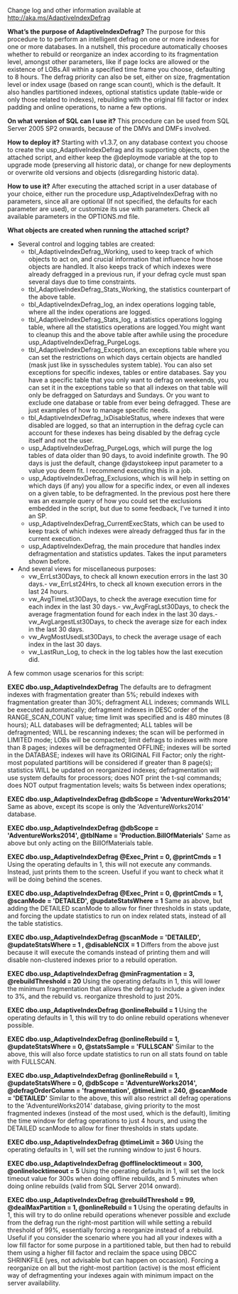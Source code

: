 Change log and other information available at http://aka.ms/AdaptiveIndexDefrag

**What’s the purpose of AdaptiveIndexDefrag?**
The purpose for this procedure to to perform an intelligent defrag on one or more indexes for one or more databases. In a nutshell, this procedure automatically chooses whether to rebuild or reorganize an index according to its fragmentation level, amongst other parameters, like if page locks are allowed or the existence of LOBs.All within a specified time frame you choose, defaulting to 8 hours. The defrag priority can also be set, either on size, fragmentation level or index usage (based on range scan count), which is the default. It also handles partitioned indexes, optional statistics update (table-wide or only those related to indexes), rebuilding with the original fill factor or index padding and online operations, to name a few options.

**On what version of SQL can I use it?**
This procedure can be used from SQL Server 2005 SP2 onwards, because of the DMVs and DMFs involved.

**How to deploy it?**
Starting with v1.3.7, on any database context you choose to create the usp_AdaptiveIndexDefrag and its supporting objects, open the attached script, and either keep the @deploymode variable at the top to upgrade mode (preserving all historic data), or change for new deployments or overwrite old versions and objects (disregarding historic data).

**How to use it?**
After executing the attached script in a user database of your choice, either run the procedure usp_AdaptiveIndexDefrag with no parameters, since all are optional (If not specified, the defaults for each parameter are used), or customize its use with parameters. Check all available parameters in the OPTIONS.md file.

**What objects are created when running the attached script?**

- Several control and logging tables are created:
  - tbl_AdaptiveIndexDefrag_Working, used to keep track of which objects to act on, and crucial information that influence how those objects are handled. It also keeps track of which indexes were already defragged in a previous run, if your defrag cycle must span several days due to time constraints.
  - tbl_AdaptiveIndexDefrag_Stats_Working, the statistics counterpart of the above table.
  - tbl_AdaptiveIndexDefrag_log, an index operations logging table, where all the index operations are logged.
  - tbl_AdaptiveIndexDefrag_Stats_log, a statistics operations logging table, where all the statistics operations are logged.You might want to cleanup this and the above table after awhile using the procedure usp_AdaptiveIndexDefrag_PurgeLogs.
  - tbl_AdaptiveIndexDefrag_Exceptions, an exceptions table where you can set the restrictions on which days certain objects are handled (mask just like in sysschedules system table). You can also set exceptions for specific indexes, tables or entire databases. Say you have a specific table that you only want to defrag on weekends, you can set it in the exceptions table so that all indexes on that table will only be defragged on Saturdays and Sundays. Or you want to exclude one database or table from ever being defragged. These are just examples of how to manage specific needs.
  - tbl_AdaptiveIndexDefrag_IxDisableStatus, where indexes that were disabled are logged, so that an interruption in the defrag cycle can account for these indexes has being disabled by the defrag cycle itself and not the user.
  - usp_AdaptiveIndexDefrag_PurgeLogs, which will purge the log tables of data older than 90 days, to avoid indefinite growth. The 90 days is just the default, change @daystokeep input parameter to a value you deem fit. I recommend executing this in a job.
  - usp_AdaptiveIndexDefrag_Exclusions, which is will help in setting on which days (if any) you allow for a specific index, or even all indexes on a given table, to be defragmented. In the previous post here there was an example query of how you could set the exclusions embedded in the script, but due to some feedback, I’ve turned it into an SP.
  - usp_AdaptiveIndexDefrag_CurrentExecStats, which can be used to keep track of which indexes were already defragged thus far in the current execution.
  - usp_AdaptiveIndexDefrag, the main procedure that handles index defragmentation and statistics updates. Takes the input parameters shown before.
- And several views for miscellaneous purposes:
  - vw_ErrLst30Days, to check all known execution errors in the last 30 days.- vw_ErrLst24Hrs, to check all known execution errors in the last 24 hours.
  - vw_AvgTimeLst30Days, to check the average execution time for each index in the last 30 days.- vw_AvgFragLst30Days, to check the average fragmentation found for each index in the last 30 days.- vw_AvgLargestLst30Days, to check the average size for each index in the last 30 days.
  - vw_AvgMostUsedLst30Days, to check the average usage of each index in the last 30 days.
  - vw_LastRun_Log, to check in the log tables how the last execution did.

A few common usage scenarios for this script:

**EXEC dbo.usp_AdaptiveIndexDefrag**
The defaults are to defragment indexes with fragmentation greater than 5%; rebuild indexes with fragmentation greater than 30%; defragment ALL indexes; commands WILL be executed automatically; defragment indexes in DESC order of the RANGE_SCAN_COUNT value; time limit was specified and is 480 minutes (8 hours); ALL databases will be defragmented; ALL tables will be defragmented; WILL be rescanning indexes; the scan will be performed in LIMITED mode; LOBs will be compacted; limit defrags to indexes with more than 8 pages; indexes will be defragmented OFFLINE; indexes will be sorted in the DATABASE; indexes will have its ORIGINAL Fill Factor; only the right-most populated partitions will be considered if greater than 8 page(s); statistics WILL be updated on reorganized indexes; defragmentation will use system defaults for processors; does NOT print the t-sql commands; does NOT output fragmentation levels; waits 5s between index operations;

**EXEC dbo.usp_AdaptiveIndexDefrag @dbScope = 'AdventureWorks2014'**
Same as above, except its scope is only the 'AdventureWorks2014' database.

**EXEC dbo.usp_AdaptiveIndexDefrag @dbScope = 'AdventureWorks2014', @tblName = 'Production.BillOfMaterials'**
Same as above but only acting on the BillOfMaterials table.

**EXEC dbo.usp_AdaptiveIndexDefrag @Exec_Print = 0, @printCmds = 1**
Using the operating defaults in 1, this will not execute any commands. Instead, just prints them to the screen. Useful if you want to check what it will be doing behind the scenes.

**EXEC dbo.usp_AdaptiveIndexDefrag @Exec_Print = 0, @printCmds = 1, @scanMode = 'DETAILED', @updateStatsWhere = 1**
Same as above, but adding the DETAILED scanMode to allow for finer thresholds in stats update, and forcing the update statistics to run on index related stats, instead of all the table statistics.

**EXEC dbo.usp_AdaptiveIndexDefrag @scanMode = 'DETAILED', @updateStatsWhere = 1 , @disableNCIX = 1**
Differs from the above just because it will execute the comands instead of printing them and will disable non-clustered indexes prior to a rebuild operation.

**EXEC dbo.usp_AdaptiveIndexDefrag @minFragmentation = 3, @rebuildThreshold = 20**
Using the operating defaults in 1, this will lower the minimum fragmentation that allows the defrag to include a given index to 3%, and the rebuild vs. reorganize threshold to just 20%.

**EXEC dbo.usp_AdaptiveIndexDefrag @onlineRebuild = 1**
Using the operating defaults in 1, this will try to do online rebuild operations whenever possible.

**EXEC dbo.usp_AdaptiveIndexDefrag @onlineRebuild = 1, @updateStatsWhere = 0, @statsSample = 'FULLSCAN'**
Similar to the above, this will also force update statistics to run on all stats found on table with FULLSCAN.

**EXEC dbo.usp_AdaptiveIndexDefrag @onlineRebuild = 1, @updateStatsWhere = 0, @dbScope = 'AdventureWorks2014', @defragOrderColumn = 'fragmentation', @timeLimit = 240, @scanMode = 'DETAILED'**
Similar to the above, this will also restrict all defrag operations to the 'AdventureWorks2014' database, giving priority to the most fragmented indexes (instead of the most used, which is the default), limiting the time window for defrag operations to just 4 hours, and using the DETAILED scanMode to allow for finer thresholds in stats update.

**EXEC dbo.usp_AdaptiveIndexDefrag @timeLimit = 360**
Using the operating defaults in 1, will set the running window to just 6 hours.

**EXEC dbo.usp_AdaptiveIndexDefrag @offlinelocktimeout = 300, @onlinelocktimeout = 5**
Using the operating defaults in 1, will set the lock timeout value for 300s when doing offline rebuilds, and 5 minutes when doing online rebuilds (valid from SQL Server 2014 onward).

**EXEC dbo.usp_AdaptiveIndexDefrag @rebuildThreshold = 99, @dealMaxPartition = 1, @onlineRebuild = 1**
Using the operating defaults in 1, this will try to do online rebuild operations whenever possible and exclude from the defrag run the right-most partition will while setting a rebuild threshold of 99%, essentially forcing a reorganize instead of a rebuild. Useful if you consider the scenario where you had all your indexes with a low fill factor for some purpose in a partitioned table, but then had to rebuild them using a higher fill factor and reclaim the space using DBCC SHRINKFILE (yes, not advisable but can happen on occasion). Forcing a reorganize on all but the right-most partition (active) is the most efficient way of defragmenting your indexes again with minimum impact on the server availability.

